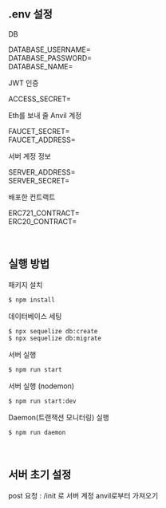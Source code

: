 ## .env 설정

DB

DATABASE_USERNAME=<br>
DATABASE_PASSWORD=<br>
DATABASE_NAME=

JWT 인증

ACCESS_SECRET=

Eth를 보내 줄 Anvil 계정

FAUCET_SECRET=<br>
FAUCET_ADDRESS=

서버 계정 정보

SERVER_ADDRESS=<br>
SERVER_SECRET=

배포한 컨트랙트

ERC721_CONTRACT=<br>
ERC20_CONTRACT=<br>

<br>

## 실행 방법

패키지 설치<br>

```bash
$ npm install
```

데이터베이스 세팅<br>

```bash
$ npx sequelize db:create
$ npx sequelize db:migrate
```

서버 실행<br>

```bash
$ npm run start
```

서버 실행 (nodemon)<br>

```bash
$ npm run start:dev
```

Daemon(트랜잭션 모니터링) 실행

```bash
$ npm run daemon
```

<br>

## 서버 초기 설정


post 요청 : /init 로 서버 계정 anvil로부터 가져오기<br>
